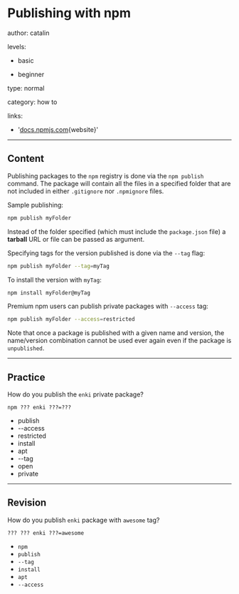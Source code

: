 # Publishing with npm
author: catalin

levels:

  - basic

  - beginner

type: normal

category: how to

links:

  - '[docs.npmjs.com](https://docs.npmjs.com/cli/publish){website}'

---
## Content

Publishing packages to the `npm` registry is done via the `npm publish` command.
The package will contain all the files in a specified folder that are not included in either `.gitignore` nor `.npmignore` files.

Sample publishing:
```bash
npm publish myFolder
```

Instead of the folder specified (which must include the `package.json` file) a **tarball** URL or file can be passed as argument.

Specifying tags for the version published is done via the `--tag` flag:
```bash
npm publish myFolder --tag=myTag
```
To install the version with `myTag`:
```bash
npm install myFolder@myTag
```
Premium npm users can publish private packages with `--access` tag:
```bash
npm publish myFolder --access=restricted
```

Note that once a package is published with a given name and version, the name/version combination cannot be used ever again even if the package is `unpublished`.

---
## Practice

How do you publish the `enki` private package? 

```
npm ??? enki ???=???
```
* publish
* --access
* restricted
* install
* apt
* --tag
* open
* private

---
## Revision

How do you publish `enki` package with `awesome` tag?
```
??? ??? enki ???=awesome
```

* `npm`
* `publish`
* `--tag`
* `install`
* `apt`
* `--access`